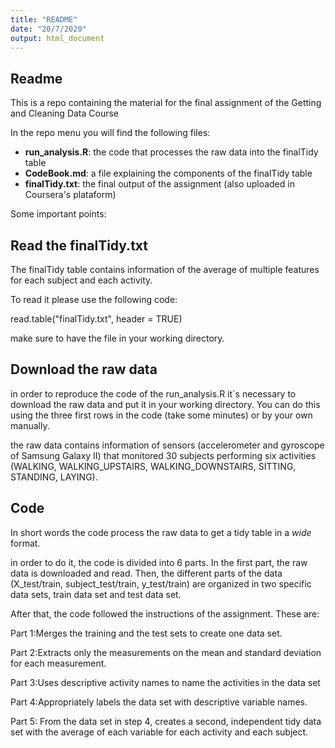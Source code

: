 ```yaml
--- 
title: "README"
date: "20/7/2020"
output: html_document
---
```



## **Readme**

This is a repo containing the material for the final assignment of the Getting and Cleaning Data Course

In the repo menu you will find the following files:

* **run_analysis.R**: the code that processes the raw data into the finalTidy table
* **CodeBook.md**: a file explaining the components of the finalTidy table
* **finalTidy.txt**: the final output of the assignment (also uploaded in Coursera's    plataform) 

Some important points:

## Read the finalTidy.txt

The finalTidy table contains information of the average of multiple features for
each subject and each activity.

To read it please use the following code:

read.table("finalTidy.txt", header = TRUE)

make sure to have the file in your working directory. 


## Download the raw data

in order to reproduce the code of the run_analysis.R it´s necessary to download 
the raw data and put it in your working directory. You can do this using the three first rows in the code (take some minutes) or by your own manually.

the raw data contains information of sensors (accelerometer and gyroscope of Samsung Galaxy II) that monitored 30 subjects performing six activities (WALKING, WALKING_UPSTAIRS, WALKING_DOWNSTAIRS, SITTING, STANDING, LAYING).

## Code

In short words the code process the raw data to get a tidy table in a *wide* format.

in order to do it, the code is divided into 6 parts. In the first part, the raw data is downloaded and read. Then, the different parts of the data (X_test/train, subject_test/train, y_test/train) are organized in two specific data sets, train data set and test data set.

After that, the code followed the instructions of the assignment. These are:

Part 1:Merges the training and the test sets to create one data set.

Part 2:Extracts only the measurements on the mean and standard deviation for each measurement.

Part 3:Uses descriptive activity names to name the activities in the data set

Part 4:Appropriately labels the data set with descriptive variable names.

Part 5: From the data set in step 4, creates a second, independent tidy data set with the average of each variable for each activity and each subject.


